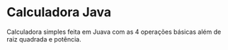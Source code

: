 # Calculadora Java
 Calculadora simples feita em Juava com as 4 operações básicas além de raiz quadrada e potência.
